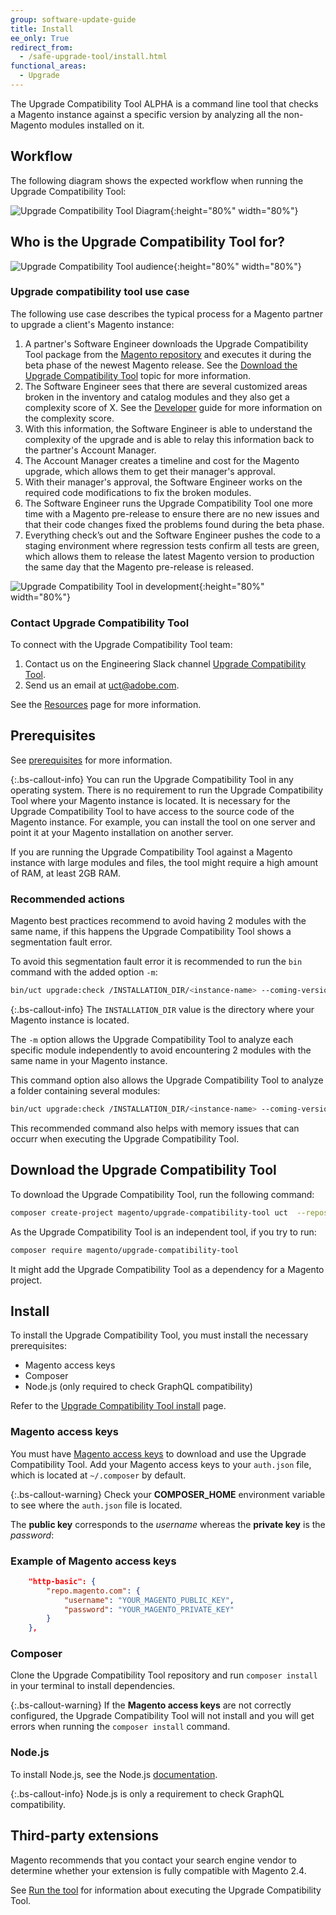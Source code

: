 ```yaml
---
group: software-update-guide
title: Install
ee_only: True
redirect_from:
  - /safe-upgrade-tool/install.html
functional_areas:
  - Upgrade
---
```


The Upgrade Compatibility Tool ALPHA is a command line tool that checks a Magento instance against a specific version by analyzing all the non-Magento modules installed on it.

## Workflow

The following diagram shows the expected workflow when running the Upgrade Compatibility Tool:

![Upgrade Compatibility Tool Diagram](img/mvp-diagram-v3.png){:height="80%" width="80%"}

## Who is the Upgrade Compatibility Tool for?

![Upgrade Compatibility Tool audience](img/audience-uct-v2.png){:height="80%" width="80%"}

### Upgrade compatibility tool use case

The following use case describes the typical process for a Magento partner to upgrade a client's Magento instance:

1. A partner's Software Engineer downloads the Upgrade Compatibility Tool package from the [Magento repository](https://repo.magento.com/) and executes it during the beta phase of the newest Magento release. See the [Download the Upgrade Compatibility Tool]({{site.baseurl}}/upgrade-compatibility-tool/install.html) topic for more information.
1. The Software Engineer sees that there are several customized areas broken in the inventory and catalog modules and they also get a complexity score of X. See the [Developer]({{site.baseurl}}/upgrade-compatibility-tool/developer.html) guide for more information on the complexity score.
1. With this information, the Software Engineer is able to understand the complexity of the upgrade and is able to relay this information back to the partner's Account Manager.
1. The Account Manager creates a timeline and cost for the Magento upgrade, which allows them to get their manager's approval.
1. With their manager's approval, the Software Engineer works on the required code modifications to fix the broken modules.
1. The Software Engineer runs the Upgrade Compatibility Tool one more time with a Magento pre-release to ensure there are no new issues and that their code changes fixed the problems found during the beta phase.
1. Everything check’s out and the Software Engineer pushes the code to a staging environment where regression tests confirm all tests are green, which allows them to release the latest Magento version to production the same day that the Magento pre-release is released.

![Upgrade Compatibility Tool in development](img/upgrade-compatibility-tool-development.png){:height="80%" width="80%"}

### Contact Upgrade Compatibility Tool

To connect with the Upgrade Compatibility Tool team:

1. Contact us on the Engineering Slack channel [Upgrade Compatibility Tool](https://magentocommeng.slack.com/archives/C019Y143U9F).
1. Send us an email at [uct@adobe.com](mailto:uct@adobe.com).

See the [Resources]({{site.baseurl}}/community/resources/resources.html) page for more information.

## Prerequisites

See [prerequisites]({{site.baseurl}}/upgrade-compatibility-tool/prerequisites.html) for more information.

{:.bs-callout-info}
You can run the Upgrade Compatibility Tool in any operating system. There is no requirement to run the Upgrade Compatibility Tool where your Magento instance is located. It is necessary for the Upgrade Compatibility Tool to have access to the source code of the Magento instance. For example, you can install the tool on one server and point it at your Magento installation on another server.

If you are running the Upgrade Compatibility Tool against a Magento instance with large modules and files, the tool might require a high amount of RAM, at least 2GB RAM.

### Recommended actions

Magento best practices recommend to avoid having 2 modules with the same name, if this happens the Upgrade Compatibility Tool shows a segmentation fault error.

To avoid this segmentation fault error it is recommended to run the `bin` command with the added option `-m`:

```bash
bin/uct upgrade:check /INSTALLATION_DIR/<instance-name> --coming-version=2.4.1 -m /vendor/<vendor-name>/<module-name>
```

{:.bs-callout-info}
The `INSTALLATION_DIR` value is the directory where your Magento instance is located.

The `-m` option allows the Upgrade Compatibility Tool to analyze each specific module independently to avoid encountering 2 modules with the same name in your Magento instance.

This command option also allows the Upgrade Compatibility Tool to analyze a folder containing several modules:

```bash
bin/uct upgrade:check /INSTALLATION_DIR/<instance-name> --coming-version=2.4.1 -m /vendor/<vendor-name>/
```

This recommended command also helps with memory issues that can occurr when executing the Upgrade Compatibility Tool.

## Download the Upgrade Compatibility Tool

To download the Upgrade Compatibility Tool, run the following command:

```bash
composer create-project magento/upgrade-compatibility-tool uct  --repository https://repo.magento.com
```

As the Upgrade Compatibility Tool is an independent tool, if you try to run:

```bash
composer require magento/upgrade-compatibility-tool
```

It might add the Upgrade Compatibility Tool as a dependency for a Magento project.

## Install

To install the Upgrade Compatibility Tool, you must install the necessary prerequisites:

*  Magento access keys
*  Composer
*  Node.js (only required to check GraphQL compatibility)

Refer to the [Upgrade Compatibility Tool install]({{site.baseurl}}/upgrade-compatibility-tool/install.html#install) page.

### Magento access keys

You must have [Magento access keys]({{site.baseurl}}/marketplace/sellers/profile-information.html#access-keys) to download and use the Upgrade Compatibility Tool. Add your Magento access keys to your `auth.json` file, which is located at `~/.composer` by default.

{:.bs-callout-warning}
Check your **COMPOSER_HOME** environment variable to see where the `auth.json` file is located.

The **public key** corresponds to the _username_ whereas the **private key** is the _password_:

### Example of Magento access keys

```json
    "http-basic": {
        "repo.magento.com": {
            "username": "YOUR_MAGENTO_PUBLIC_KEY",
            "password": "YOUR_MAGENTO_PRIVATE_KEY"
        }
    },
```

### Composer

Clone the Upgrade Compatibility Tool repository and run `composer install` in your terminal to install dependencies.

{:.bs-callout-warning}
If the **Magento access keys** are not correctly configured, the Upgrade Compatibility Tool will not install and you will get errors when running the `composer install` command.

### Node.js

To install Node.js, see the Node.js [documentation](https://nodejs.dev/learn/how-to-install-nodejs).

{:.bs-callout-info}
Node.js is only a requirement to check GraphQL compatibility.

## Third-party extensions

Magento recommends that you contact your search engine vendor to determine whether your extension is fully compatible with Magento 2.4.

See [Run the tool]({{site.baseurl}}/upgrade-compatibility-tool/run.html) for information about executing the Upgrade Compatibility Tool.